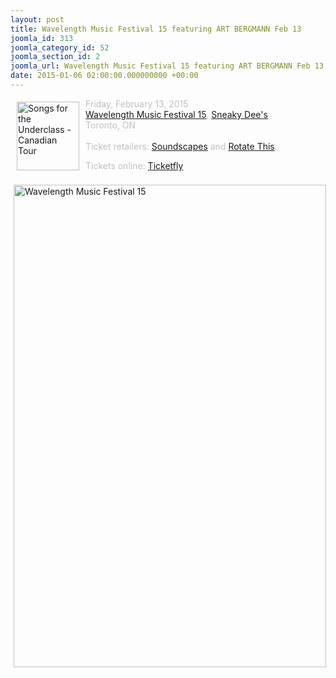 ```yaml
---
layout: post
title: Wavelength Music Festival 15 featuring ART BERGMANN Feb 13
joomla_id: 313
joomla_category_id: 52
joomla_section_id: 2
joomla_url: Wavelength Music Festival 15 featuring ART BERGMANN Feb 13
date: 2015-01-06 02:00:00.000000000 +00:00
---
```

<img src="images/stories/front_page/songs_for_the_underclass_canadian_tour.jpg" style="float: left; width: 100px; height: 110px; margin: 5px 10px" height="110" width="100" title="Songs for the Underclass - Canadian Tour" alt="Songs for the Underclass - Canadian Tour" /><span style="color: #c0c0c0">
Friday, February 13, 2015</span><br />
<span style="color: #c0c0c0"><a href="http://wavelengthtoronto.com/show/2015/01/wavelength-music-festival-15-night-1-art-bergmann-controllercontroller-brides-classic-w" target="_blank">Wavelength Music Festival 15</a>,&nbsp;<a href="http://sneaky-dees.com/" target="_blank">Sneaky Dee's</a><br />
Toronto, ON<br />
<br />
Ticket retailers:&nbsp;<a href="http://www.soundscapesmusic.com/tickets-for-sale/" target="_blank">Soundscapes</a> and&nbsp;<a href="http://www.rotate.com/tickets/" target="_blank">Rotate This</a>.</span>
<div>
<span style="color: #c0c0c0">Tickets online:&nbsp;<a href="https://www.ticketfly.com/purchase/event/755005" target="_blank">Ticketfly</a><br />
</span>
<div>
</div>
<div>
<span style="color: #c0c0c0"><br />
</span>
</div>
<div>
<a href="images/stories/front_page/wl15.jpg" target="_blank"><img src="images/stories/front_page/wl15.jpg" alt="Wavelength Music Festival 15" title="Wavelength Music Festival 15" width="500" height="772" style="float: left; margin: 5px; width: 500px; height: 772px" /></a> 
</div>
</div>
